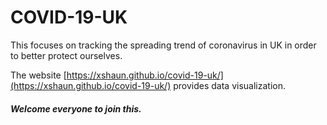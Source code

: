 # COVID-19-UK

This focuses on tracking the spreading trend of coronavirus in UK in order to better protect ourselves.

The website [https://xshaun.github.io/covid-19-uk/](https://xshaun.github.io/covid-19-uk/) provides data visualization.

##### Welcome everyone to join this. 
